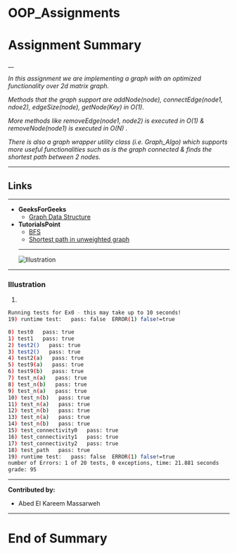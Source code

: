 # OOP_Assignments
#   Assignment Summary 

__

_In this assignment we are implementing a graph with an optimized functionality over 2d matrix graph._

_Methods that the graph support are addNode(node), connectEdge(node1, ndoe2), edgeSize(node), getNode(Key) in O(1)._

_More methods like removeEdge(node1, node2) is executed in O(1) & removeNode(node1) is executed in O(N) ._

_There is also a graph wrapper utility class (i.e. Graph_Algo) which supports more useful functionalities such as is the graph connected & finds the shortest path between 2 nodes._

___
## Links
---
* **GeeksForGeeks**
  * [Graph Data Structure](https://www.geeksforgeeks.org/graph-data-structure-and-algorithms/)
* **TutorialsPoint**
    * [BFS](https://www.geeksforgeeks.org/best-first-search-informed-search/)
    * [Shortest path in unweighted graph](https://www.geeksforgeeks.org/shortest-path-unweighted-graph/?ref=rp)
  ---
  <!--Images-->
  ![Illustration](https://adatis.co.uk/wp-content/uploads/Black-n-White.png)
___
### Illustration
1.
```bash
Running tests for Ex0 - this may take up to 10 seconds!
19) runtime test:   pass: false  ERROR(1) false!=true

0) test0   pass: true
1) test1   pass: true
2) test2()   pass: true
3) test2()   pass: true
4) test2(a)   pass: true
5) test9(a)   pass: true
6) test9(b)   pass: true
7) test_n(a)   pass: true
8) test_n(b)   pass: true
9) test_n(a)   pass: true
10) test_n(b)   pass: true
11) test_n(a)   pass: true
12) test_n(b)   pass: true
13) test_n(a)   pass: true
14) test_n(b)   pass: true
15) test_connectivity0   pass: true
16) test_connectivity1   pass: true
17) test_connectivity2   pass: true
18) test_path   pass: true
19) runtime test:   pass: false  ERROR(1) false!=true
number of Errors: 1 of 20 tests, 0 exceptions, time: 21.881 seconds
grade: 95
```



---
**Contributed by:**
* Abed El Kareem Massarweh
---

# End of Summary

